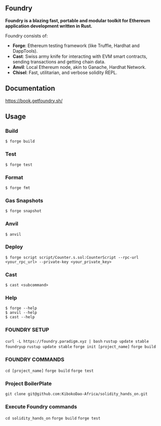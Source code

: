 ## Foundry

**Foundry is a blazing fast, portable and modular toolkit for Ethereum application development written in Rust.**

Foundry consists of:

- **Forge**: Ethereum testing framework (like Truffle, Hardhat and DappTools).
- **Cast**: Swiss army knife for interacting with EVM smart contracts, sending transactions and getting chain data.
- **Anvil**: Local Ethereum node, akin to Ganache, Hardhat Network.
- **Chisel**: Fast, utilitarian, and verbose solidity REPL.

## Documentation

https://book.getfoundry.sh/

## Usage

### Build

```shell
$ forge build
```

### Test

```shell
$ forge test
```

### Format

```shell
$ forge fmt
```

### Gas Snapshots

```shell
$ forge snapshot
```

### Anvil

```shell
$ anvil
```

### Deploy

```shell
$ forge script script/Counter.s.sol:CounterScript --rpc-url <your_rpc_url> --private-key <your_private_key>
```

### Cast

```shell
$ cast <subcommand>
```

### Help

```shell
$ forge --help
$ anvil --help
$ cast --help
```

<!-- Tutor Notes -->

### FOUNDRY SETUP

`curl -L https://foundry.paradigm.xyz | bash`
`rustup update stable`
`foundryup`
`rustup update stable`
`forge init [project_name]`
`forge build`

### FOUNDRY COMMANDS

`cd [project_name]`
`forge build`
`forge test`

### Project BoilerPlate

`git clone git@github.com:KibokoDao-Africa/solidity_hands_on.git`

### Execute Foundry commands

`cd solidity_hands_on`
`forge build`
`forge test`
